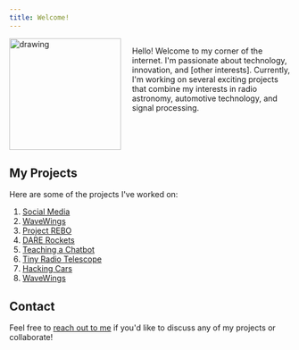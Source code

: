```yaml
---
title: Welcome!
---
```


<div style="display: flex; align-items: flex-start;">
  <img src="attachments/me2.jpg" alt="drawing" width="200" style="margin-right: 20px;"/>
  <div>
    <p>
      Hello! Welcome to my corner of the internet. I'm passionate about technology, 
      innovation, and [other interests]. Currently, I'm working on several exciting projects 
      that combine my interests in radio astronomy, automotive technology, and signal processing.
    </p>
  </div>
 
</div>

## My Projects

Here are some of the projects I've worked on:

1. [Social Media](/projects/social-media)
2. [WaveWings](/projects/wavewings)
3. [Project REBO](/projects/rebo.md)
4. [DARE Rockets](/projects/rocketry.md)
5. [Teaching a Chatbot](/projects/chatbot.md) 
6. [Tiny Radio Telescope](/projects/radio-telescope)
7. [Hacking Cars](/projects/hacking-cars)
8. [WaveWings](/projects/wavewings)

## Contact

Feel free to [reach out to me](/contact) if you'd like to discuss any of my projects or collaborate!
